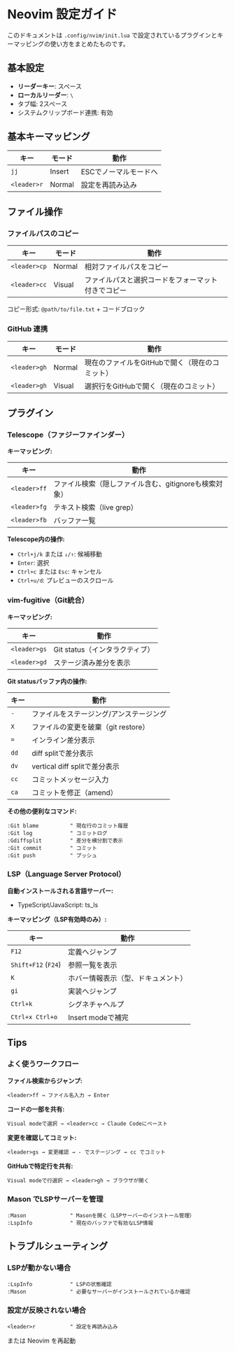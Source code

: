 # Neovim 設定ガイド

このドキュメントは `.config/nvim/init.lua` で設定されているプラグインとキーマッピングの使い方をまとめたものです。

## 基本設定

- **リーダーキー**: スペース
- **ローカルリーダー**: `\`
- タブ幅: 2スペース
- システムクリップボード連携: 有効

## 基本キーマッピング

| キー | モード | 動作 |
|------|--------|------|
| `jj` | Insert | ESCでノーマルモードへ |
| `<leader>r` | Normal | 設定を再読み込み |

## ファイル操作

### ファイルパスのコピー

| キー | モード | 動作 |
|------|--------|------|
| `<leader>cp` | Normal | 相対ファイルパスをコピー |
| `<leader>cc` | Visual | ファイルパスと選択コードをフォーマット付きでコピー |

コピー形式: `@path/to/file.txt` + コードブロック

### GitHub 連携

| キー | モード | 動作 |
|------|--------|------|
| `<leader>gh` | Normal | 現在のファイルをGitHubで開く（現在のコミット） |
| `<leader>gh` | Visual | 選択行をGitHubで開く（現在のコミット） |

## プラグイン

### Telescope（ファジーファインダー）

**キーマッピング:**

| キー | 動作 |
|------|------|
| `<leader>ff` | ファイル検索（隠しファイル含む、gitignoreも検索対象） |
| `<leader>fg` | テキスト検索（live grep） |
| `<leader>fb` | バッファ一覧 |

**Telescope内の操作:**

- `Ctrl+j/k` または `↓/↑`: 候補移動
- `Enter`: 選択
- `Ctrl+c` または `Esc`: キャンセル
- `Ctrl+u/d`: プレビューのスクロール

### vim-fugitive（Git統合）

**キーマッピング:**

| キー | 動作 |
|------|------|
| `<leader>gs` | Git status（インタラクティブ） |
| `<leader>gd` | ステージ済み差分を表示 |

**Git statusバッファ内の操作:**

| キー | 動作 |
|------|------|
| `-` | ファイルをステージング/アンステージング |
| `X` | ファイルの変更を破棄（git restore） |
| `=` | インライン差分表示 |
| `dd` | diff splitで差分表示 |
| `dv` | vertical diff splitで差分表示 |
| `cc` | コミットメッセージ入力 |
| `ca` | コミットを修正（amend） |

**その他の便利なコマンド:**

```vim
:Git blame          " 現在行のコミット履歴
:Git log            " コミットログ
:Gdiffsplit         " 差分を横分割で表示
:Git commit         " コミット
:Git push           " プッシュ
```

### LSP（Language Server Protocol）

**自動インストールされる言語サーバー:**
- TypeScript/JavaScript: ts_ls

**キーマッピング（LSP有効時のみ）:**

| キー | 動作 |
|------|------|
| `F12` | 定義へジャンプ |
| `Shift+F12` (`F24`) | 参照一覧を表示 |
| `K` | ホバー情報表示（型、ドキュメント） |
| `gi` | 実装へジャンプ |
| `Ctrl+k` | シグネチャヘルプ |
| `Ctrl+x Ctrl+o` | Insert modeで補完 |

## Tips

### よく使うワークフロー

**ファイル検索からジャンプ:**
```
<leader>ff → ファイル名入力 → Enter
```

**コードの一部を共有:**
```
Visual modeで選択 → <leader>cc → Claude Codeにペースト
```

**変更を確認してコミット:**
```
<leader>gs → 変更確認 → - でステージング → cc でコミット
```

**GitHubで特定行を共有:**
```
Visual modeで行選択 → <leader>gh → ブラウザが開く
```

### Mason でLSPサーバーを管理

```vim
:Mason              " Masonを開く（LSPサーバーのインストール管理）
:LspInfo            " 現在のバッファで有効なLSP情報
```

## トラブルシューティング

### LSPが動かない場合

```vim
:LspInfo            " LSPの状態確認
:Mason              " 必要なサーバーがインストールされているか確認
```

### 設定が反映されない場合

```
<leader>r           " 設定を再読み込み
```

または Neovim を再起動
